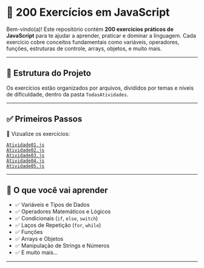 # 🚀 200 Exercícios em JavaScript

Bem-vindo(a)! Este repositório contém **200 exercícios práticos de JavaScript** para te ajudar a aprender, praticar e dominar a linguagem. Cada exercício cobre conceitos fundamentais como variáveis, operadores, funções, estruturas de controle, arrays, objetos, e muito mais.

---

## 📂 Estrutura do Projeto

Os exercícios estão organizados por arquivos, divididos por temas e níveis de dificuldade, dentro da pasta `TodasAtividades`.

---

## ✅ Primeiros Passos

🔹 Vizualize os exercícios:

 [`Atividade01.js`](TodasAtividades/Atividade01.js)  
 [`Atividade02.js`](TodasAtividades/Atividade02.js)  
 [`Atividade03.js`](TodasAtividades/Atividade03.js)  
 [`Atividade04.js`](TodasAtividades/Atividade04.js)  
 [`Atividade05.js`](TodasAtividades/Atividade05.js)


---

## 🧠 O que você vai aprender

- ✅ Variáveis e Tipos de Dados  
- ✅ Operadores Matemáticos e Lógicos  
- ✅ Condicionais (`if`, `else`, `switch`)  
- ✅ Laços de Repetição (`for`, `while`)  
- ✅ Funções  
- ✅ Arrays e Objetos  
- ✅ Manipulação de Strings e Números  
- ✅ E muito mais...

---


